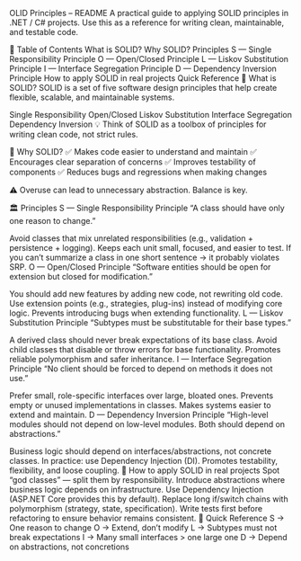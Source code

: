 OLID Principles – README
A practical guide to applying SOLID principles in .NET / C# projects.
Use this as a reference for writing clean, maintainable, and testable code.

📑 Table of Contents
What is SOLID?
Why SOLID?
Principles
S — Single Responsibility Principle
O — Open/Closed Principle
L — Liskov Substitution Principle
I — Interface Segregation Principle
D — Dependency Inversion Principle
How to apply SOLID in real projects
Quick Reference
📘 What is SOLID?
SOLID is a set of five software design principles that help create flexible, scalable, and maintainable systems.

Single Responsibility
Open/Closed
Liskov Substitution
Interface Segregation
Dependency Inversion
💡 Think of SOLID as a toolbox of principles for writing clean code, not strict rules.

🎯 Why SOLID?
✅ Makes code easier to understand and maintain
✅ Encourages clear separation of concerns
✅ Improves testability of components
✅ Reduces bugs and regressions when making changes

⚠️ Overuse can lead to unnecessary abstraction. Balance is key.

🏛 Principles
S — Single Responsibility Principle
“A class should have only one reason to change.”

Avoid classes that mix unrelated responsibilities (e.g., validation + persistence + logging).
Keeps each unit small, focused, and easier to test.
If you can’t summarize a class in one short sentence → it probably violates SRP.
O — Open/Closed Principle
“Software entities should be open for extension but closed for modification.”

You should add new features by adding new code, not rewriting old code.
Use extension points (e.g., strategies, plug-ins) instead of modifying core logic.
Prevents introducing bugs when extending functionality.
L — Liskov Substitution Principle
“Subtypes must be substitutable for their base types.”

A derived class should never break expectations of its base class.
Avoid child classes that disable or throw errors for base functionality.
Promotes reliable polymorphism and safer inheritance.
I — Interface Segregation Principle
“No client should be forced to depend on methods it does not use.”

Prefer small, role-specific interfaces over large, bloated ones.
Prevents empty or unused implementations in classes.
Makes systems easier to extend and maintain.
D — Dependency Inversion Principle
“High-level modules should not depend on low-level modules. Both should depend on abstractions.”

Business logic should depend on interfaces/abstractions, not concrete classes.
In practice: use Dependency Injection (DI).
Promotes testability, flexibility, and loose coupling.
🚀 How to apply SOLID in real projects
Spot “god classes” — split them by responsibility.
Introduce abstractions where business logic depends on infrastructure.
Use Dependency Injection (ASP.NET Core provides this by default).
Replace long if/switch chains with polymorphism (strategy, state, specification).
Write tests first before refactoring to ensure behavior remains consistent.
📝 Quick Reference
S → One reason to change
O → Extend, don’t modify
L → Subtypes must not break expectations
I → Many small interfaces > one large one
D → Depend on abstractions, not concretions
